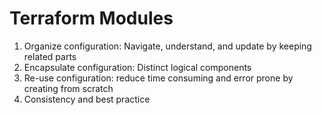# Terraform Modules

1. Organize configuration: Navigate, understand, and update by keeping related parts
2. Encapsulate configuration: Distinct logical components
3. Re-use configuration: reduce time consuming and error prone by creating from scratch
4. Consistency and best practice
